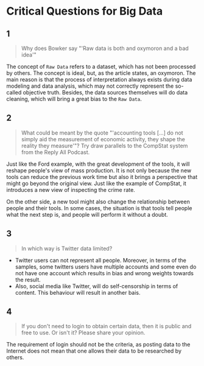 # Critical Questions for Big Data

## 1

> Why does Bowker say "'Raw data is both and oxymoron and a bad idea'"

The concept of `Raw Data` refers to a dataset, which has not been processed by others. The concept is ideal, but, as the article states, an oxymoron. The main reason is that the process of interpretation always exists during data modeling and data analysis, which may not correctly represent the so-called objective truth.  Besides, the data sources themselves will do data cleaning, which will bring a great bias to the `Raw Data`.

## 2

> What could be meant by the quote "'accounting tools [...] do not simply aid the measurement of economic activity, they shape the reality they measure'"? Try draw parallels to the CompStat system from the Reply All Podcast.

Just like the Ford example, with the great development of the tools, it will reshape people's view of mass production. It is not only because the new tools can reduce the previous work time but also it brings a perspective that might go beyond the original view. Just like the example of CompStat, it introduces a new view of inspecting the crime rate.

On the other side, a new tool might also change the relationship between people and their tools. In some cases, the situation is that tools tell people what the next step is, and people will perform it without a doubt.

## 3

> In which way is Twitter data limited?

- Twitter users can not represent all people. Moreover, in terms of the samples, some twitters users have multiple accounts and some even do not have one account which results in bias and wrong weights towards the result.
- Also, social media like Twitter, will do self-censorship in terms of content. This behaviour will result in another bais.

## 4
> If you don't need to login to obtain certain data, then it is public and free to use. Or isn't it? Please share your opinion.

The requirement of login should not be the criteria, as posting data to the Internet does not mean that one allows their data to be researched by others.